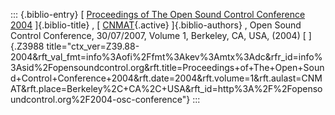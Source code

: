 ::: {.biblio-entry}
[ [Proceedings of The Open Sound Control Conference
2004](publication/proceedings-open-sound-control-conference-2004)
]{.biblio-title} , [ [CNMAT](publications/author/CNMAT){.active}
]{.biblio-authors} , Open Sound Control Conference, 30/07/2007, Volume
1, Berkeley, CA, USA, (2004) [ ]{.Z3988
title="ctx_ver=Z39.88-2004&rft_val_fmt=info%3Aofi%2Ffmt%3Akev%3Amtx%3Adc&rfr_id=info%3Asid%2Fopensoundcontrol.org&rft.title=Proceedings+of+The+Open+Sound+Control+Conference+2004&rft.date=2004&rft.volume=1&rft.aulast=CNMAT&rft.place=Berkeley%2C+CA%2C+USA&rft_id=http%3A%2F%2Fopensoundcontrol.org%2F2004-osc-conference"}
:::
